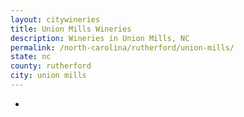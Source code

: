```yaml
---
layout: citywineries
title: Union Mills Wineries
description: Wineries in Union Mills, NC
permalink: /north-carolina/rutherford/union-mills/
state: nc
county: rutherford
city: union mills
---
```

-
